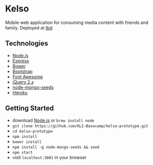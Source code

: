 # Kelso
Mobile web application for consuming media content with friends and family. Deployed at [tbd](//tbd)

## Technologies
* [Node.js](//nodejs.org/en)
* [Express](//expressjs.com)
* [Bower](//https://bower.io)
* [Bootstrap](//getbootstrap.com/)
* [Font Awesome](//fontawesome.io)
* [jQuery 2.x](//code.jquery.com)
* [node-mongo-seeds](//www.npmjs.com/package/node-mongo-seeds)
* [Heroku](//devcenter.heroku.com/articles/getting-started-with-nodejs#introduction)

## Getting Started
* download [Node.js](//nodejs.org/en/download/) or `brew install node`
* `git clone https://github.com/KLI-Basecamp/kelso-prototype.git`
* `cd kelso-prototype`
* `npm install`
* `bower install`
* `npm install -g node-mongo-seeds && seed`
* `npm start`
* visit `localhost:3001` in your browser
